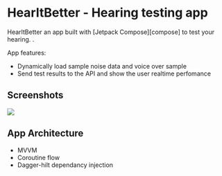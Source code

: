 # HearItBetter - Hearing testing app

HearItBetter an app built with [Jetpack Compose][compose] to test your hearing. 
.

App features:

* Dynamically load sample noise data and voice over sample
* Send test results to the API and show the user realtime perfomance


## Screenshots

<img src="screenshots/screenshots.png"/>

## App Architecture
* MVVM
* Coroutine flow
* Dagger-hilt dependancy injection

